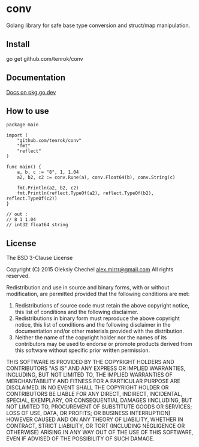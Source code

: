 # conv
Golang library for safe base type conversion and struct/map manipulation.

## Install

go get github.com/tenrok/conv

## Documentation
[Docs on pkg.go.dev](https://pkg.go.dev/github.com/tenrok/conv)

## How to use

```golang
package main

import (
    "github.com/tenrok/conv"
    "fmt"
    "reflect"
)

func main() {
    a, b, c := "8", 1, 1.04
    a2, b2, c2 := conv.Rune(a), conv.Float64(b), conv.String(c)

    fmt.Println(a2, b2, c2)
    fmt.Println(reflect.TypeOf(a2), reflect.TypeOf(b2), reflect.TypeOf(c2))
}

// out :
// 8 1 1.04
// int32 float64 string
```

## License
The BSD 3-Clause License

Copyright (C) 2015 Oleksiy Chechel <alex.mirrr@gmail.com>
All rights reserved.

Redistribution and use in source and binary forms, with or without modification, are permitted provided
that the following conditions are met:

1. Redistributions of source code must retain the above copyright notice, this list of conditions
   and the following disclaimer.
2. Redistributions in binary form must reproduce the above copyright notice, this list of conditions and
   the following disclaimer in the documentation and/or other materials provided with the distribution.
3. Neither the name of the copyright holder nor the names of its contributors may be used to endorse or
   promote products derived from this software without specific prior written permission.

THIS SOFTWARE IS PROVIDED BY THE COPYRIGHT HOLDERS AND CONTRIBUTORS "AS IS" AND ANY EXPRESS OR IMPLIED WARRANTIES,
INCLUDING, BUT NOT LIMITED TO, THE IMPLIED WARRANTIES OF MERCHANTABILITY AND FITNESS FOR A PARTICULAR PURPOSE ARE
DISCLAIMED. IN NO EVENT SHALL THE COPYRIGHT HOLDER OR CONTRIBUTORS BE LIABLE FOR ANY DIRECT, INDIRECT, INCIDENTAL,
SPECIAL, EXEMPLARY, OR CONSEQUENTIAL DAMAGES (INCLUDING, BUT NOT LIMITED TO, PROCUREMENT OF SUBSTITUTE GOODS OR
SERVICES; LOSS OF USE, DATA, OR PROFITS; OR BUSINESS INTERRUPTION) HOWEVER CAUSED AND ON ANY THEORY OF LIABILITY,
WHETHER IN CONTRACT, STRICT LIABILITY, OR TORT (INCLUDING NEGLIGENCE OR OTHERWISE) ARISING IN ANY WAY OUT OF
THE USE OF THIS SOFTWARE, EVEN IF ADVISED OF THE POSSIBILITY OF SUCH DAMAGE.
